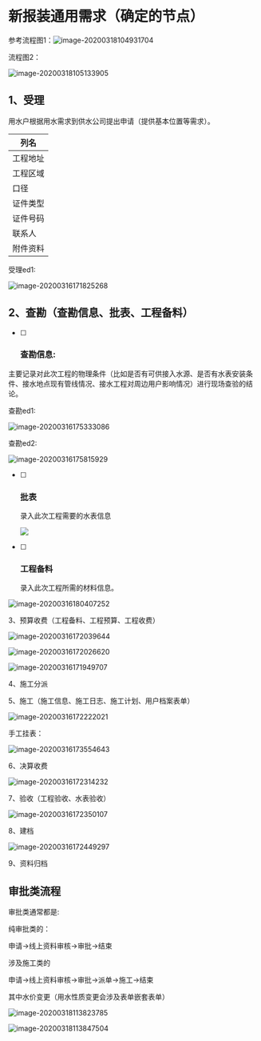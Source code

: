 ### 

# 新报装通用需求（确定的节点）

参考流程图1：![image-20200318104931704](../../imgs/image-20200318104931704.png)

流程图2：

![image-20200318105133905](../../imgs/image-20200318105133905.png)

## 1、受理

用水户根据用水需求到供水公司提出申请（提供基本位置等需求）。

| 列名     |
| -------- |
| 工程地址 |
| 工程区域 |
| 口径     |
| 证件类型 |
| 证件号码 |
| 联系人   |
| 附件资料 |

受理ed1:

![image-20200316171825268](../../imgs/image-20200316171825268.png)

## 2、查勘（查勘信息、批表、工程备料）

- [ ] ### 查勘信息:

主要记录对此次工程的物理条件（比如是否有可供接入水源、是否有水表安装条件、接水地点现有管线情况、接水工程对周边用户影响情况）进行现场查验的结论。

查勘ed1:

![image-20200316175333086](../../imgs/image-20200316175333086.png)

查勘ed2:

![image-20200316175815929](../../imgs/image-20200316175815929.png)

- [ ] ### 批表

  录入此次工程需要的水表信息

  ![	](../../imgs/image-20200316180147571.png)

- [ ] ### 工程备料

  录入此次工程所需的材料信息。

![image-20200316180407252](../../imgs/image-20200316180407252.png)

3、预算收费（工程备料、工程预算、工程收费）

![image-20200316172039644](../../imgs/image-20200316172039644.png)

![image-20200316172026620](../../imgs/image-20200316172026620.png)

![image-20200316171949707](../../imgs/image-20200316171949707.png)

4、施工分派

5、施工（施工信息、施工日志、施工计划、用户档案表单）

![image-20200316172222021](../../imgs/image-20200316172222021-1587438904740.png)

手工挂表：

![image-20200316173554643](../../imgs/image-20200316173554643-1587438908467.png)

6、决算收费

![image-20200316172314232](../../imgs/image-20200316172314232-1587438906750.png)

7、验收（工程验收、水表验收）

![image-20200316172350107](../../imgs/image-20200316172350107.png)

8、建档

![image-20200316172449297](../../imgs/image-20200316172449297-1587438912772.png)

9、资料归档



## 审批类流程

审批类通常都是:

纯审批类的：

申请->线上资料审核->审批->结束

涉及施工类的

申请->线上资料审核->审批->派单->施工->结束

其中水价变更（用水性质变更会涉及表单嵌套表单）

![image-20200318113823785](../../imgs/image-20200318113823785.png)

![image-20200318113847504](../../imgs/image-20200318113847504.png)
